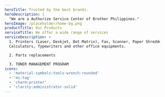 ```yaml
---
heroTitle: Trusted by the best brands.
heroDescription: |
  "We are a Authorize Service Center of Brother Philippines."
heroImage: /placeholder/home-bg.png
productTitle: Our Products
serviceTitle: We offer a wide range of services
serviceDescription: >
  1. Printers (Laser, Deskjet, Dot Matrix), Fax, Scanner, Paper Shredder,
  Calculators, Typewriters and other office equipments.

  2. Parts replacements

  3. TONER MANAGEMENT PROGRAM
icons:
  - 'material-symbols:tools-wrench-rounded'
  - 'mi:tag'
  - 'charm:printer'
  - 'clarity:administrator-solid'
---
```


